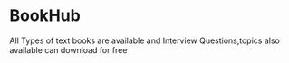 # BookHub
All Types of text books are available and Interview Questions,topics also available can download for free
